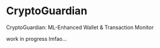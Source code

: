 # CryptoGuardian
CryptoGuardian: ML-Enhanced Wallet &amp; Transaction Monitor

work in progress lmfao...
